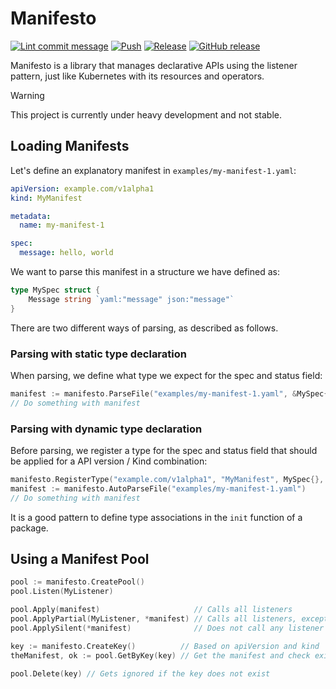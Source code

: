 # Manifesto

[![Lint commit message](https://github.com/yannickkirschen/manifesto/actions/workflows/commit-lint.yml/badge.svg)](https://github.com/yannickkirschen/manifesto/actions/workflows/commit-lint.yml)
[![Push](https://github.com/yannickkirschen/manifesto/actions/workflows/push.yml/badge.svg)](https://github.com/yannickkirschen/manifesto/actions/workflows/push.yml)
[![Release](https://github.com/yannickkirschen/manifesto/actions/workflows/release.yml/badge.svg)](https://github.com/yannickkirschen/manifesto/actions/workflows/release.yml)
[![GitHub release](https://img.shields.io/github/release/yannickkirschen/manifesto.svg)](https://github.com/yannickkirschen/manifesto/releases/)

Manifesto is a library that manages declarative APIs using the listener pattern,
just like Kubernetes with its resources and operators.

> [!WARNING]
> This project is currently under heavy development and not stable.

## Loading Manifests

Let's define an explanatory manifest in `examples/my-manifest-1.yaml`:

```yaml
apiVersion: example.com/v1alpha1
kind: MyManifest

metadata:
  name: my-manifest-1

spec:
  message: hello, world
```

We want to parse this manifest in a structure we have defined as:

```go
type MySpec struct {
    Message string `yaml:"message" json:"message"`
}
```

There are two different ways of parsing, as described as follows.

### Parsing with static type declaration

When parsing, we define what type we expect for the spec and status field:

```go
manifest := manifesto.ParseFile("examples/my-manifest-1.yaml", &MySpec{}, &MySpec{})
// Do something with manifest
```

### Parsing with dynamic type declaration

Before parsing, we register a type for the spec and status field that should be
applied for a API version / Kind combination:

```go
manifesto.RegisterType("example.com/v1alpha1", "MyManifest", MySpec{}, MySpec{})
manifest := manifesto.AutoParseFile("examples/my-manifest-1.yaml")
// Do something with manifest
```

It is a good pattern to define type associations in the `init` function of a
package.

## Using a Manifest Pool

```go
pool := manifesto.CreatePool()
pool.Listen(MyListener)

pool.Apply(manifest)                     // Calls all listeners
pool.ApplyPartial(MyListener, *manifest) // Calls all listeners, except the specified one
pool.ApplySilent(*manifest)              // Does not call any listener at all

key := manifesto.CreateKey()          // Based on apiVersion and kind
theManifest, ok := pool.GetByKey(key) // Get the manifest and check existence

pool.Delete(key) // Gets ignored if the key does not exist
```
